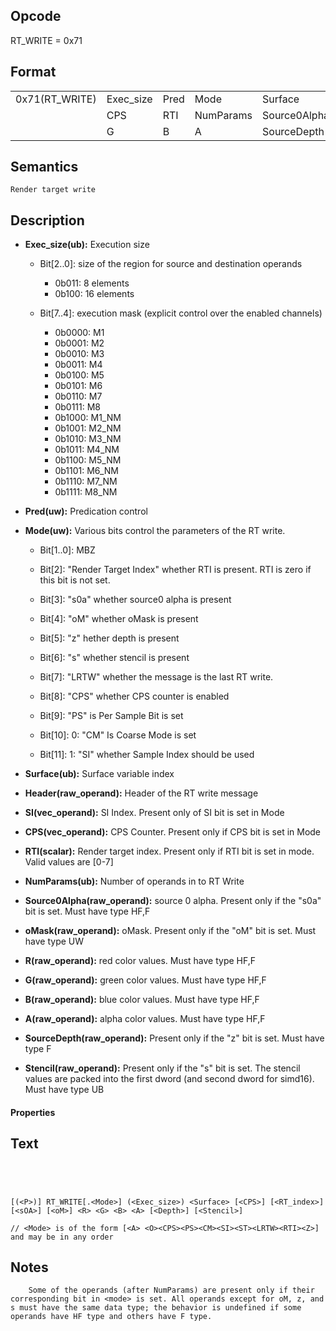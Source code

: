 <!---======================= begin_copyright_notice ============================

Copyright (c) 2019-2021 Intel Corporation

Permission is hereby granted, free of charge, to any person obtaining a copy
of this software and associated documentation files (the "Software"),
to deal in the Software without restriction, including without limitation
the rights to use, copy, modify, merge, publish, distribute, sublicense,
and/or sell copies of the Software, and to permit persons to whom
the Software is furnished to do so, subject to the following conditions:

The above copyright notice and this permission notice shall be included
in all copies or substantial portions of the Software.

THE SOFTWARE IS PROVIDED "AS IS", WITHOUT WARRANTY OF ANY KIND, EXPRESS OR
IMPLIED, INCLUDING BUT NOT LIMITED TO THE WARRANTIES OF MERCHANTABILITY,
FITNESS FOR A PARTICULAR PURPOSE AND NONINFRINGEMENT. IN NO EVENT SHALL THE
AUTHORS OR COPYRIGHT HOLDERS BE LIABLE FOR ANY CLAIM, DAMAGES OR OTHER
LIABILITY, WHETHER IN AN ACTION OF CONTRACT, TORT OR OTHERWISE, ARISING
FROM, OUT OF OR IN CONNECTION WITH THE SOFTWARE OR THE USE OR OTHER DEALINGS
IN THE SOFTWARE.

============================= end_copyright_notice ==========================-->

 

## Opcode

  RT_WRITE = 0x71

## Format

| | | | | | | |
| --- | --- | --- | --- | --- | --- | --- |
| 0x71(RT_WRITE) | Exec_size | Pred | Mode      | Surface      | Header  | SI |
|                | CPS       | RTI  | NumParams | Source0Alpha | oMask   | R  |
|                | G         | B    | A         | SourceDepth  | Stencil |    |


## Semantics




    Render target write

## Description


- **Exec_size(ub):** Execution size
 
  - Bit[2..0]: size of the region for source and destination operands
 
    - 0b011:  8 elements 
    - 0b100:  16 elements 
  - Bit[7..4]: execution mask (explicit control over the enabled channels)
 
    - 0b0000:  M1 
    - 0b0001:  M2 
    - 0b0010:  M3 
    - 0b0011:  M4 
    - 0b0100:  M5 
    - 0b0101:  M6 
    - 0b0110:  M7 
    - 0b0111:  M8 
    - 0b1000:  M1_NM 
    - 0b1001:  M2_NM 
    - 0b1010:  M3_NM 
    - 0b1011:  M4_NM 
    - 0b1100:  M5_NM 
    - 0b1101:  M6_NM 
    - 0b1110:  M7_NM 
    - 0b1111:  M8_NM
- **Pred(uw):** Predication control

- **Mode(uw):**  Various bits control the parameters of the RT write.
 
  - Bit[1..0]: MBZ
 
  - Bit[2]: "Render Target Index" whether RTI is present. RTI is zero if this bit is not set.
 
  - Bit[3]: "s0a" whether source0 alpha is present
 
  - Bit[4]: "oM" whether oMask is present
 
  - Bit[5]: "z" hether depth is present
 
  - Bit[6]: "s" whether stencil is present
 
  - Bit[7]: "LRTW" whether the message is the last RT write.
 
  - Bit[8]: "CPS" whether CPS counter is enabled
 
  - Bit[9]: "PS" is Per Sample Bit is set
 
  - Bit[10]: 0: "CM" Is Coarse Mode is set
 
  - Bit[11]: 1: "SI" whether Sample Index should be used

- **Surface(ub):** Surface variable index

- **Header(raw_operand):** Header of the RT write message

- **SI(vec_operand):** SI Index. Present only of SI bit is set in Mode

- **CPS(vec_operand):** CPS Counter. Present only if CPS bit is set in Mode

- **RTI(scalar):** Render target index. Present only if RTI bit is set in mode. Valid values are  [0-7]

- **NumParams(ub):** Number of operands in to RT Write

- **Source0Alpha(raw_operand):** source 0 alpha. Present only if the "s0a" bit is set. Must have type HF,F

- **oMask(raw_operand):** oMask. Present only if the "oM" bit is set. Must have type UW

- **R(raw_operand):** red color values. Must have type HF,F

- **G(raw_operand):** green color values. Must have type HF,F

- **B(raw_operand):** blue color values. Must have type HF,F

- **A(raw_operand):** alpha color values. Must have type HF,F

- **SourceDepth(raw_operand):** Present only if the "z" bit is set. Must have type F

- **Stencil(raw_operand):** Present only if the "s" bit is set. The stencil values are packed into the first dword (and second dword for simd16). Must have type UB

#### Properties


## Text
```
    



[(<P>)] RT_WRITE[.<Mode>] (<Exec_size>) <Surface> [<CPS>] [<RT_index>] [<sOA>] [<oM>] <R> <G> <B> <A> [<Depth>] [<Stencil>]

// <Mode> is of the form [<A> <O><CPS><PS><CM><SI><ST><LRTW><RTI><Z>] and may be in any order
```



## Notes



        Some of the operands (after NumParams) are present only if their corresponding bit in <mode> is set. All operands except for oM, z, and s must have the same data type; the behavior is undefined if some operands have HF type and others have F type.
